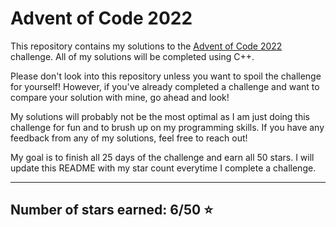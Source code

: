 # Advent of Code 2022
This repository contains my solutions to the [Advent of Code 2022](https://adventofcode.com/) challenge. All of my solutions will be completed using C++.

Please don't look into this repository unless you want to spoil the challenge for yourself! However, if you've already completed a challenge and want to compare your solution with mine, go ahead and look!

My solutions will probably not be the most optimal as I am just doing this challenge for fun and to brush up on my programming skills. If you have any feedback from any of my solutions, feel free to reach out!

My goal is to finish all 25 days of the challenge and earn all 50 stars. I will update this README with my star count everytime I complete a challenge. 

---

## Number of stars earned: 6/50 ⭐️

